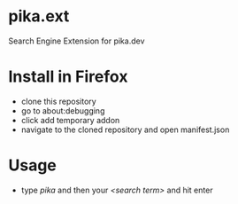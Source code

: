# pika.ext

Search Engine Extension for pika.dev

# Install in Firefox

* clone this repository
* go to about:debugging 
* click add temporary addon
* navigate to the cloned repository and open manifest.json

# Usage

* type _pika_ and then your *\<search term\>* and hit enter
